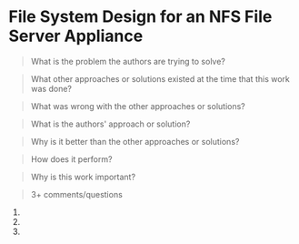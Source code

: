 # File System Design for an NFS File Server Appliance

> What is the problem the authors are trying to solve?


> What other approaches or solutions existed at the time that this
> work was done?


> What was wrong with the other approaches or solutions?


> What is the authors' approach or solution?


> Why is it better than the other approaches or solutions?


> How does it perform?


> Why is this work important?


> 3+ comments/questions

1. 

2. 
   
3. 
